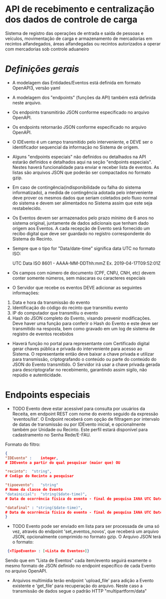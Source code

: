 # API de recebimento e centralização dos dados de controle de carga
Sistema de registro das operações de entrada e saída de pessoas e veículos,
 movimentação de carga e armazenamento de mercadorias em recintos alfandegados, 
 áreas alfandegadas ou recintos autorizados a operar com mercadorias sob controle aduaneiro  
 
# *Definições gerais*

* A modelagem das Entidades/Eventos está definida em formato OpenAPI3, versão yaml
* A modelagem dos "endpoints" (funções da API) também está definida neste arquivo.
* Os endpoints transmitirão JSON conforme especificado no arquivo OpenAPI.
* Os endpoints retornarão JSON conforme especificado no arquivo OpenAPI.
* O IDEvento é um campo transmitido pelo interveniente, e DEVE ser o identificador sequencial
 da informação no Sistema de origem.
* Alguns "endpoints especiais" não definidos ou detalhados na API estarão definidos e detalhados
 aqui na seção "endpoints especiais". Nestes haverá funcionalidade para enviar e receber
 lista de eventos. As listas são arquivos JSON que poderão ser compactados no formato gzip.
* Em caso de contingência(indisponibilidade ou falha do sistema informatizado), 
a medida de contingência adotada pelo interveniente deve prover os mesmos dados 
que seriam coletados pelo fluxo normal do sistema e devem ser alimentados 
no Sistema assim que este seja restabelecido.
* Os Eventos devem ser armazenados pelo prazo mínimo de 6 anos no sistema original,
 juntamente de dados adicionais que tenham dado origem aos Eventos. 
 A cada recepção de Evento será fornecido um recibo digital que deve ser guardado 
 no registro correspondente do Sistema do Recinto.
* Sempre que o tipo for "Data/date-time" significa data UTC no formato ISO:

    UTC Data ISO 8601 - AAAA-MM-DDThh:mmZ Ex.  2019-04-17T09:52:01Z

* Os campos com número de documento (CPF, CNPJ, CNH, etc) devem conter somente números, 
sem máscaras ou caracteres especiais

* O Servidor que recebe os eventos DEVE adicionar as seguintes informações:
1) Data e hora da transmissão do evento
2) Identificação do código do recinto que transmitiu evento
3) IP do computador que transmitiu o evento
4) Hash do JSON completo do Evento, visando prevenir modificações. Deve haver uma função para conferir o Hash do Evento 
e este deve ser transmitido na resposta, bem como gravado em um log de sistema de registro de eventos recebidos

* Haverá função no portal para representante com Certificado digital gerar chaves pública e privada
 do interveniente para acesso ao Sistema. O representante então deve baixar a chave privada e utilizar para transmissão,
 criptografando o conteúdo ou parte do conteúdo do JSON do Evento transmitido. O Servidor irá usar a chave privada 
 gerada para descriptografar no recebimento, garantindo assim sigilo, não repúdio e autenticidade.

# Endpoints especiais

* TODO Evento deve estar acessível para consulta por usuários da Receita, 
em endpoint REST com nome do evento seguido da expressão 'eventos/list'.
 O Endpoint receberá com opção de filtragem por intervalo de datas de transmissão
  ou por IDEvento inicial,
  e opcionalmente também por Unidade ou Recinto. 
  Este perfil estará disponível para cadastramento no Senha Rede/E-FAU.

Formato do filtro:
 ```json
 {
"IDEvento" : 	integer,
# IDEvento a partir do qual pesquisar (maior que) OU

"recinto":	"string",
# Codigo do Recinto a pesquisar

"tipoevento":	"string"
# Nome da classe de Evento
"datainicial":	"string($date-time)",
# Data de ocorrência física do evento - final de pesquisa IANA UTC DateTime

"datafinal"	: "string($date-time)",
# Data de ocorrência física do evento - final de pesquisa IANA UTC DateTime
}
```


* TODO Evento pode ser enviado em lista para ser processada de uma só vez,
 através do endpoint 'set_eventos_novos', que receberá um arquivo JSON, opcionalmente
 comprimido no formato gzip. O Arquivo JSON terá o formato:
 ```json
  {<TipoEvento> : [<Lista de Eventos>]}
```
Sendo que em "Lista de Eventos" cada item/evento seguirá examente o mesmo formato de JSON definido no endpoint específico
de cada Evento no arquivo OpenAPI.
 
* Arquivos multimídia terão endpoint 'upload_file' para adição a Evento existente 
e 'get_file' para recuperação do arquivo. Neste caso a transmissão de dados segue o padrão
HTTP "multipartform/data"
